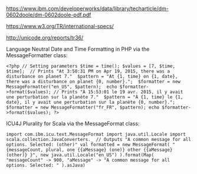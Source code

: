 https://www.ibm.com/developerworks/data/library/techarticle/dm-0602doole/dm-0602doole-pdf.pdf

https://www.w3.org/TR/international-specs/

http://unicode.org/reports/tr36/


Language Neutral Date and Time Formatting in PHP via the MessageFormatter class:

`<?php // Setting parameters $time = time(); $values = [7, $time, $time]; 
// Prints "At 3:50:31 PM on Apr 19, 2015, there was a disturbance on planet 7." 
$pattern = "At {1, time} on {1, date}, there was a disturbance on planet {0, number}."; 
$formatter = new MessageFormatter("en_US", $pattern); 
echo $formatter->format($values); // Prints "À 15:53:01 le 19 avr. 2015, il y avait une perturbation sur la planète 7." 
$pattern = "À {1, time} le {1, date}, il y avait une perturbation sur la planète {0, number}."; 
$formatter = new MessageFormatter("fr_FR", $pattern); echo $formatter->format($values); ?>`

ICU4J Plurality for Scala via the MessageFormat class:

`import com.ibm.icu.text.MessageFormat import java.util.Locale import scala.collection.JavaConverters._ // Outputs "A common message for all options. Selected: (other)" val formatted = new MessageFormat( "{messageCount, plural, one {{aMessage} (one)} other {{aMessage} (other)} }", new java.util.Locale("en_US") ).format(Map( "messageCount" -> 900, "aMessage" -> "A common message for all options. Selected: " ).asJava)`
